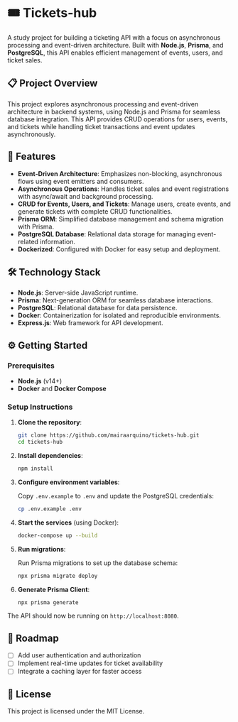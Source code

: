 
# 🎟 Tickets-hub

A study project for building a ticketing API with a focus on asynchronous processing and event-driven architecture. Built with **Node.js**, **Prisma**, and **PostgreSQL**, this API enables efficient management of events, users, and ticket sales.

## 📋 Project Overview

This project explores asynchronous processing and event-driven architecture in backend systems, using Node.js and Prisma for seamless database integration. This API provides CRUD operations for users, events, and tickets while handling ticket transactions and event updates asynchronously.

## 🚀 Features

- **Event-Driven Architecture**: Emphasizes non-blocking, asynchronous flows using event emitters and consumers.
- **Asynchronous Operations**: Handles ticket sales and event registrations with async/await and background processing.
- **CRUD for Events, Users, and Tickets**: Manage users, create events, and generate tickets with complete CRUD functionalities.
- **Prisma ORM**: Simplified database management and schema migration with Prisma.
- **PostgreSQL Database**: Relational data storage for managing event-related information.
- **Dockerized**: Configured with Docker for easy setup and deployment.

## 🛠 Technology Stack

- **Node.js**: Server-side JavaScript runtime.
- **Prisma**: Next-generation ORM for seamless database interactions.
- **PostgreSQL**: Relational database for data persistence.
- **Docker**: Containerization for isolated and reproducible environments.
- **Express.js**: Web framework for API development.

## ⚙️ Getting Started

### Prerequisites

- **Node.js** (v14+)
- **Docker** and **Docker Compose**

### Setup Instructions

1. **Clone the repository**:

   ```bash
   git clone https://github.com/mairaarquino/tickets-hub.git
   cd tickets-hub
   ```

2. **Install dependencies**:

   ```bash
   npm install
   ```

3. **Configure environment variables**:

   Copy `.env.example` to `.env` and update the PostgreSQL credentials:

   ```bash
   cp .env.example .env
   ```

4. **Start the services** (using Docker):

   ```bash
   docker-compose up --build
   ```

5. **Run migrations**:

   Run Prisma migrations to set up the database schema:

   ```bash
   npx prisma migrate deploy
   ```

6. **Generate Prisma Client**:

   ```bash
   npx prisma generate
   ```

The API should now be running on `http://localhost:8080`.

## 📝 Roadmap

- [ ] Add user authentication and authorization
- [ ] Implement real-time updates for ticket availability
- [ ] Integrate a caching layer for faster access

## 📜 License

This project is licensed under the MIT License.
